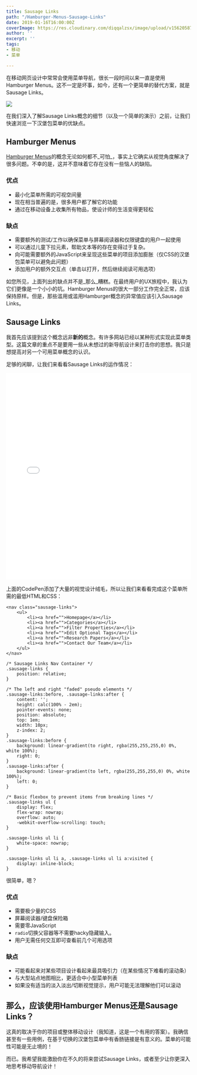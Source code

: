 ```yaml
---
title: Sausage Links
path: "/Hamburger-Menus-Sausage-Links"
date: 2019-01-16T16:00:00Z
coverImage: https://res.cloudinary.com/diqqalzsx/image/upload/v1562058709/content/uploads/sausagelink.gif
author: ''
excerpt: ''
tags:
- 移动
- 菜单

---
```

在移动网页设计中常常会使用菜单导航，很长一段时间以来一直是使用Hamburger Menus。这不一定是坏事，如今，还有一个更简单的替代方案，就是Sausage Links。

![](https://res.cloudinary.com/diqqalzsx/image/upload/v1562058709/content/uploads/sausagelink.gif)

在我们深入了解Sausage Links概念的细节（以及一个简单的演示）之前，让我们快速浏览一下汉堡包菜单的优缺点。

## Hamburger Menus

[Hamburger Menus](https://codepen.io/search/pens?q=hamburger%20menu&page=1&order=popularity&depth=everything)的概念无论如何都不_可怕_，事实上它确实从视觉角度解决了很多问题。不幸的是，这并不意味着它存在没有一些恼人的缺陷。

### 优点

* 最小化菜单所需的可视空间量
* 现在相当普遍的是，很多用户都了解它的功能
* 通过在移动设备上收集所有物品，使设计师的生活变得更轻松

### 缺点

* 需要额外的测试/工作以确保菜单与屏幕阅读器和仅限键盘的用户一起使用
* 可以通过儿童下拉元素，帮助文本等的存在变得过于复杂。
* 向可能需要额外的JavaScript来呈现这些菜单的项目添加膨胀（仅CSS的汉堡包菜单可以避免此问题）
* 添加用户的额外交互点（单击以打开，然后继续阅读可用选项）

如您所见，上面列出的缺点并不是_那么_糟糕。在最终用户的UX旅程中，我认为它们更像是一个小小的坑。Hamburger Menus的很大一部分工作完全正常，应该保持原样。但是，那些滥用或滥用Hamburger概念的异常值应该引入Sausage Links。

## Sausage Links

我首先应该提到这个概念远非**新的**概念。有许多网站已经以某种形式实现此菜单类型。这篇文章的重点不是要用一些从未想过的新导航设计来打击你的思想。我只是想提高对另一个可用菜单概念的认识。

足够的闲聊，让我们来看看Sausage Links的运作情况：

<iframe height="565" style="width: 100%;" scrolling="no" title="Scrolling Navigation (Sausage Links)" src="//codepen.io/bradleytaunt/embed/preview/QXjjbE/?height=265&theme-id=0&default-tab=result" frameborder="no" allowtransparency="true" allowfullscreen="true">

See the Pen <a href='[https://codepen.io/bradleytaunt/pen/QXjjbE/](https://codepen.io/bradleytaunt/pen/QXjjbE/ "https://codepen.io/bradleytaunt/pen/QXjjbE/")'>Scrolling Navigation (Sausage Links)</a> by Bradley Taunt

(<a href='[https://codepen.io/bradleytaunt](https://codepen.io/bradleytaunt "https://codepen.io/bradleytaunt")'>@bradleytaunt</a>) on <a href='[https://codepen.io](https://codepen.io "https://codepen.io")'>CodePen</a>.

</iframe>

上面的CodePen添加了大量的视觉设计绒毛，所以让我们来看看完成这个菜单所需的最低HTML和CSS：

    <nav class="sausage-links">
        <ul>
            <li><a href="">Homepage</a></li>
            <li><a href="">Categories</a></li>
            <li><a href="">Filter Properties</a></li>
            <li><a href="">Edit Optional Tags</a></li>
            <li><a href="">Research Papers</a></li>
            <li><a href="">Contact Our Team</a></li>
        </ul>
    </nav>

    /* Sausage Links Nav Container */
    .sausage-links {
        position: relative;
    }
    
    /* The left and right "faded" pseudo elements */
    .sausage-links:before, .sausage-links:after {
        content: '';
        height: calc(100% - 2em);
        pointer-events: none;
        position: absolute;
        top: 1em;
        width: 10px;
        z-index: 2;
    }
    .sausage-links:before {
        background: linear-gradient(to right, rgba(255,255,255,0) 0%, white 100%);
        right: 0;
    }
    .sausage-links:after {
        background: linear-gradient(to left, rgba(255,255,255,0) 0%, white 100%);
        left: 0;
    }
    
    /* Basic flexbox to prevent items from breaking lines */
    .sausage-links ul {
        display: flex;
        flex-wrap: nowrap;
        overflow: auto;
        -webkit-overflow-scrolling: touch;
    }
    
    .sausage-links ul li {
        white-space: nowrap;
    }
    
    .sausage-links ul li a, .sausage-links ul li a:visited {
        display: inline-block;
    }

很简单，嗯？

### 优点

* 需要极少量的CSS
* 屏幕阅读器/键盘保险箱
* 需要零JavaScript
* `radio`切换父容器等不需要hacky隐藏输入。
* 用户无需任何交互即可查看前几个可用选项

### 缺点

* 可能看起来对某些项目设计看起来最具吸引力（在某些情况下难看的滚动条）
* 与大型站点地图相比，更适合中小型菜单列表
* 如果没有适当的淡入淡出/切断视觉提示，用户可能无法理解他们可以滚动

## 那么，应该使用Hamburger Menus还是Sausage Links？

这真的取决于你的项目或整体移动设计（我知道，这是一个有用的答案）。我确信甚至有一些用例，在基于切换的汉堡包菜单中有香肠链接是有意义的。菜单的可能性可能是无止境的！

而已。我希望我能激励你在不久的将来尝试Sausage Links，或者至少让你更深入地思考移动导航设计！